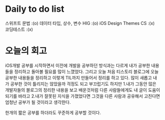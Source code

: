 # Daily to do list
스위프트 문법	:(o)  데이터 타입, 상수, 변수
HIG		:(o)  iOS Design Themes
CS		:(x)  
코딩테스트		:(x)  


# 오늘의 회고
iOS개발 공부를 시작하면서 이전에 개발을 공부하던 방식과는 다르게 내가 공부한 내용들을 정리하고 돌아볼 필요를 많이 느꼈었다.
그리고 오늘 처음 티스토리 블로그에 오늘 공부한 내용들을 정리하고 이렇게 TIL까지 만들어서 정리를 하고 있다.
많이 새롭고 내가 공부한 것이 틀리지는 않았을까 걱정도 되고 부끄럽기도 하지만 1.내가 그동안 많은 개발자들의 블로그의 정리한 내용을 보고 배운것처럼
다른 사람들에게도 내 글이 도움이 되기를 바라고 2.내가 잘못된 지식을 가졌었다면 그것을 다른 사람과 공유해서 고친다면 엄청난 공부가 될 것이라고 생각한다.

한개의 짧은 공부를 하더라도 꾸준하게 공부할 것이다.
